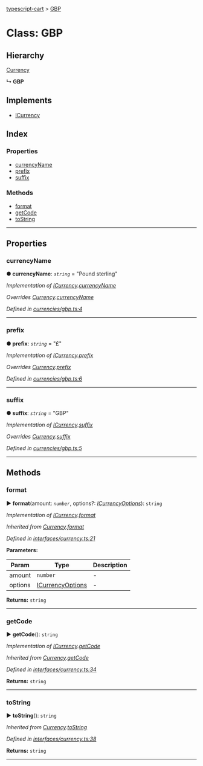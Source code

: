 [typescript-cart](../README.md) > [GBP](../classes/gbp.md)



# Class: GBP

## Hierarchy


 [Currency](currency.md)

**↳ GBP**







## Implements

* [ICurrency](../interfaces/icurrency.md)

## Index

### Properties

* [currencyName](gbp.md#currencyname)
* [prefix](gbp.md#prefix)
* [suffix](gbp.md#suffix)


### Methods

* [format](gbp.md#format)
* [getCode](gbp.md#getcode)
* [toString](gbp.md#tostring)



---
## Properties
<a id="currencyname"></a>

###  currencyName

**●  currencyName**:  *`string`*  = "Pound sterling"

*Implementation of [ICurrency](../interfaces/icurrency.md).[currencyName](../interfaces/icurrency.md#currencyname)*

*Overrides [Currency](currency.md).[currencyName](currency.md#currencyname)*

*Defined in [currencies/gbp.ts:4](https://github.com/FlareMind/typescript-cart/blob/1125687/src/currencies/gbp.ts#L4)*





___

<a id="prefix"></a>

###  prefix

**●  prefix**:  *`string`*  = "£"

*Implementation of [ICurrency](../interfaces/icurrency.md).[prefix](../interfaces/icurrency.md#prefix)*

*Overrides [Currency](currency.md).[prefix](currency.md#prefix)*

*Defined in [currencies/gbp.ts:6](https://github.com/FlareMind/typescript-cart/blob/1125687/src/currencies/gbp.ts#L6)*





___

<a id="suffix"></a>

###  suffix

**●  suffix**:  *`string`*  = "GBP"

*Implementation of [ICurrency](../interfaces/icurrency.md).[suffix](../interfaces/icurrency.md#suffix)*

*Overrides [Currency](currency.md).[suffix](currency.md#suffix)*

*Defined in [currencies/gbp.ts:5](https://github.com/FlareMind/typescript-cart/blob/1125687/src/currencies/gbp.ts#L5)*





___


## Methods
<a id="format"></a>

###  format

► **format**(amount: *`number`*, options?: *[ICurrencyOptions](../interfaces/icurrencyoptions.md)*): `string`



*Implementation of [ICurrency](../interfaces/icurrency.md).[format](../interfaces/icurrency.md#format)*

*Inherited from [Currency](currency.md).[format](currency.md#format)*

*Defined in [interfaces/currency.ts:21](https://github.com/FlareMind/typescript-cart/blob/1125687/src/interfaces/currency.ts#L21)*



**Parameters:**

| Param | Type | Description |
| ------ | ------ | ------ |
| amount | `number`   |  - |
| options | [ICurrencyOptions](../interfaces/icurrencyoptions.md)   |  - |





**Returns:** `string`





___

<a id="getcode"></a>

###  getCode

► **getCode**(): `string`



*Implementation of [ICurrency](../interfaces/icurrency.md).[getCode](../interfaces/icurrency.md#getcode)*

*Inherited from [Currency](currency.md).[getCode](currency.md#getcode)*

*Defined in [interfaces/currency.ts:34](https://github.com/FlareMind/typescript-cart/blob/1125687/src/interfaces/currency.ts#L34)*





**Returns:** `string`





___

<a id="tostring"></a>

###  toString

► **toString**(): `string`



*Inherited from [Currency](currency.md).[toString](currency.md#tostring)*

*Defined in [interfaces/currency.ts:38](https://github.com/FlareMind/typescript-cart/blob/1125687/src/interfaces/currency.ts#L38)*





**Returns:** `string`





___


